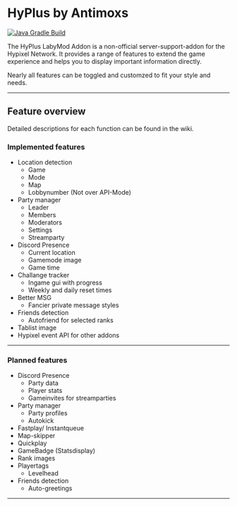 # HyPlus by Antimoxs 
[![Java Gradle Build](https://github.com/Antimoxs/HyPlus/actions/workflows/gradle.yml/badge.svg)](https://github.com/Antimoxs/HyPlus/actions/workflows/gradle.yml) 

The HyPlus LabyMod Addon is a non-official server-support-addon for the Hypixel Network. It provides a range of features to extend the game
experience and helps you to display important information directly.

Nearly all features can be toggled and customzed to fit your style and needs.

***

## Feature overview
Detailed descriptions for each function can be found in the wiki.

### Implemented features
- Location detection
  - Game
  - Mode
  - Map
  - Lobbynumber (Not over API-Mode)
- Party manager
  - Leader
  - Members
  - Moderators
  - Settings
  - Streamparty
- Discord Presence
  - Current location
  - Gamemode image
  - Game time
- Challange tracker
  - Ingame gui with progress
  - Weekly and daily reset times
- Better MSG
  - Fancier private message styles
- Friends detection
  - Autofriend for selected ranks
- Tablist image
- Hypixel event API for other addons

***

### Planned features
- Discord Presence
  - Party data
  - Player stats
  - Gameinvites for streamparties
- Party manager
  - Party profiles
  - Autokick
- Fastplay/ Instantqueue
- Map-skipper
- Quickplay
- GameBadge (Statsdisplay)
- Rank images
- Playertags
  - Levelhead
- Friends detection
  - Auto-greetings 
  
***
